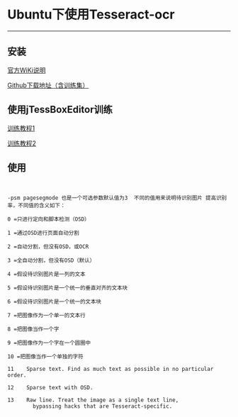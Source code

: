 # Ubuntu下使用Tesseract-ocr

---



## 安装

[官方WiKi说明](https://tesseract-ocr.github.io/)

[Github下载地址（含训练集）](https://github.com/tesseract-ocr)



## 使用jTessBoxEditor训练

[训练教程1](https://blog.csdn.net/weixin_39497322/article/details/83626583)

[训练教程2](https://www.cnblogs.com/xpwi/p/9604567.html)



## 使用



```


-psm pagesegmode 也是一个可选参数默认值为3  不同的值用来说明待识别图片 提高识别率，不同值的含义如下：

0 =只进行定向和脚本检测（OSD）

1 =通过OSD进行页面自动分割

2 =自动分割，但没有OSD，或OCR

3 =全自动分割，但没有OSD（默认）

4 =假设待识别图片是一列的文本

5 =假设待识别图片是一个统一的垂直对齐的文本块

6 =假设待识别图片是一个统一的文本块

7 =把图像作为一个单一的文本行

8 =把图像当作一个字

9 =把图像作为一个字在一个圆圈中

10 =把图像当作一个单独的字符

11    Sparse text. Find as much text as possible in no particular order.

12    Sparse text with OSD.

13    Raw line. Treat the image as a single text line,
		bypassing hacks that are Tesseract-specific.
```



